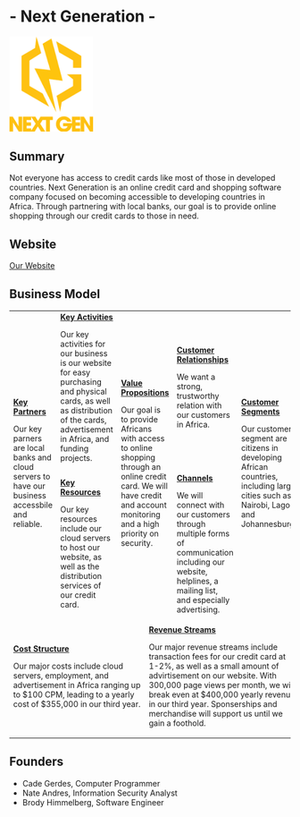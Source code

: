 # - Next Generation -
<img src="/images/Logo.png" width="150">

## Summary
Not everyone has access to credit cards like most of those in developed countries. Next Generation is an online credit card and shopping software company focused on becoming accessible to developing countries in Africa. Through partnering with local banks, our goal is to provide online shopping through our credit cards to those in need.

## Website
[Our Website](/Website.md)

## Business Model
<table>
  <tr>
    <td rowspan="2">
      <b><a href="Key Partners.md">Key Partners</a></b>
      <p> Our key parners are local banks and cloud servers to have our business accessbile and reliable.
      </p>
    </td>
    <td>
      <b><a href="Key Activities.md">Key Activities</a></b>
      <p> Our key activities for our business is our website for easy purchasing and physical cards, as well as distribution of the cards, advertisement in Africa, and funding projects.
      </p>
    </td>
    <td rowspan="2" colspan="2">
      <b><a href="Value Propositions.md">Value Propositions</a></b>
      <p> Our goal is to provide Africans with access to online shopping through an online credit card. We will have credit and account monitoring and a high priority on security.
      </p>
    </td>
    <td>
      <b><a href="Customer Relationships.md">Customer Relationships</a></b>
      <p> We want a strong, trustworthy relation with our customers in Africa.
      </p>
    </td>
    <td rowspan="2">
      <b><a href="Customer Segments.md">Customer Segments</a></b>
      <p> Our customer segment are citizens in developing African countries, including large cities such as Nairobi, Lagos, and Johannesburg.
      </p>
    </td>
  </tr>
  <tr>
    <td>
      <b><a href="Key Resources.md">Key Resources</a></b>
      <p> Our key resources include our cloud servers to host our website, as well as the distribution services of our credit card.
      </p>
    </td>
    <td>
      <b><a href="Channels.md">Channels</a></b>
      <p> We will connect with our customers through multiple forms of communication including our website, helplines, a mailing list, and especially advertising.
      </p>
    </td>
  </tr>
  <tr>
    <td colspan="3">
      <b><a href="Financial Plan.md">Cost Structure</a></b>
      <p>
      Our major costs include cloud servers, employment, and advertisement in Africa ranging up to $100 CPM, leading to a yearly cost of $355,000 in our third year.
      </p>
    </td>
    <td colspan="3">
      <b><a href="Financial Plan.md">Revenue Streams</a></b>
      <p> Our major revenue streams include transaction fees for our credit card at 1-2%, as well as a small amount of advirtisement on our website. With 300,000 page views per month, we will break even at $400,000 yearly revenue in our third year. Sponserships and merchandise will support us until we gain a foothold.
      </p>
    </td>
  </tr>
</table>

## Founders
* Cade Gerdes, Computer Programmer
* Nate Andres, Information Security Analyst
* Brody Himmelberg, Software Engineer
